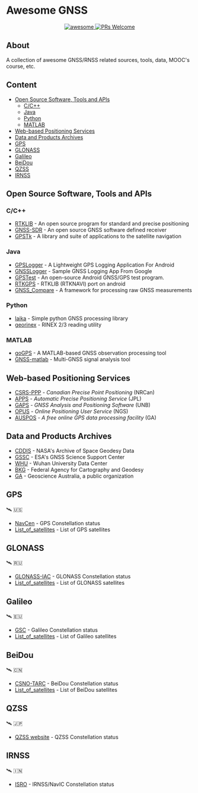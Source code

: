 # Awesome GNSS 

<p align=center>
 <a href="https://github.com/hdkarimi/awesome-gnss">
  <img alt="awesome" src="https://awesome.re/badge-flat.svg"/>
 </a>
 <a href="https://github.com/hdkarimi/awesome-gnss">
  <img alt="PRs Welcome" src="https://img.shields.io/badge/PRs-welcome-brightgreen.svg"/>
 </a>
</p>


## About
A collection of awesome GNSS/RNSS related sources, tools, data, MOOC's course, etc.


## Content
- [Open Source Software, Tools and APIs](#open-source-software-tools-and-apis)
  - [C/C++](#c/c++)
  - [Java](#java)
  - [Python](#python)
  - [MATLAB](#matlab)
- [Web-based Positioning Services](#Web-based-positioning-services)
- [Data and Products Archives](#data-and-products-archives)
- [GPS](#gps)
- [GLONASS](#glonass)
- [Galileo](#galileo)
- [BeiDou](#beidou)
- [QZSS](#qzss)
- [IRNSS](#irnss)


## Open Source Software, Tools and APIs
### C/C++
- [RTKLIB](https://github.com/tomojitakasu/RTKLIB) - An open source program for standard and precise positioning
- [GNSS-SDR](https://github.com/gnss-sdr/gnss-sdr) - An open source GNSS software defined receiver
- [GPSTk](https://github.com/SGL-UT/GPSTk) - A library and suite of applications to the satellite navigation

### Java
- [GPSLogger](https://github.com/mendhak/gpslogger) - A Lightweight GPS Logging Application For Android
- [GNSSLogger](https://github.com/google/gps-measurement-tools) - Sample GNSS Logging App From Google
- [GPSTest](https://github.com/barbeau/gpstest) - An open-source Android GNSS/GPS test program.
- [RTKGPS](https://github.com/illarionov/RtkGps) - RTKLIB (RTKNAVI) port on android
- [GNSS_Compare](https://github.com/TheGalfins/GNSS_Compare) - A framework for processing raw GNSS measurements

### Python
- [laika](https://github.com/commaai/laika) - Simple python GNSS processing library 
- [georinex](https://github.com/geospace-code/georinex) - RINEX 2/3 reading utility

### MATLAB
- [goGPS](https://github.com/goGPS-Project/goGPS_MATLAB) - A MATLAB-based GNSS observation processing tool
- [GNSS-matlab](https://github.com/danipascual/GNSS-matlab) - Multi-GNSS signal analysis tool


## Web-based Positioning Services
- [CSRS-PPP](https://webapp.geod.nrcan.gc.ca/geod/tools-outils/ppp.php?locale=en) - *Canadian Precise Point Positioning* (NRCan)
- [APPS](http://apps.gdgps.net/) - *Automatic Precise Positioning Service* (JPL)
- [GAPS](http://gaps.gge.unb.ca/) - *GNSS Analysis and Positioning Software* (UNB)
- [OPUS](https://www.ngs.noaa.gov/OPUS/) - *Online Positioning User Service* (NGS)
- [AUSPOS](http://www.ga.gov.au/bin/gps.pl) - *A free online GPS data processing facility* (GA)


## Data and Products Archives
- [CDDIS](https://cddis.nasa.gov/) - NASA's Archive of Space Geodesy Data
- [GSSC](https://gssc.esa.int/) - ESA's GNSS Science Support Center
- [WHU](http://www.igs.gnsswhu.cn/) - Wuhan University Data Center
- [BKG](https://igs.bkg.bund.de/) - Federal Agency for Cartography and Geodesy 
- [GA](https://www.ga.gov.au/home) - Geoscience Australia, a public organization


## GPS
:artificial_satellite: :us:
- [NavCen](https://www.navcen.uscg.gov/) - GPS Constellation status
- [List_of_satellites](https://en.wikipedia.org/wiki/List_of_GPS_satellites) - List of GPS satellites


## GLONASS 
:artificial_satellite: :ru:
- [GLONASS-IAC](https://www.glonass-iac.ru/en/) - GLONASS Constellation status
- [List_of_satellites](https://en.wikipedia.org/wiki/List_of_GLONASS_satellites) - List of GLONASS satellites
 
 
## Galileo 
:artificial_satellite: :eu:
- [GSC](https://www.gsc-europa.eu/) - Galileo Constellation status
- [List_of_satellites](https://en.wikipedia.org/wiki/List_of_Galileo_satellites) - List of Galileo satellites


## BeiDou 
:artificial_satellite: :cn:
- [CSNO-TARC](http://www.csno-tarc.cn/) - BeiDou Constellation status
- [List_of_satellites](https://en.wikipedia.org/wiki/List_of_BeiDou_satellites) - List of BeiDou satellites


## QZSS
:artificial_satellite: :jp:
- [QZSS website](https://qzss.go.jp/en/index.html) - QZSS Constellation status


## IRNSS
:artificial_satellite: :india:
- [ISRO](https://www.isro.gov.in/irnss-programme) - IRNSS/NavIC Constellation status
